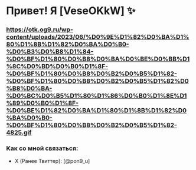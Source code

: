 # Привет! Я [VeseOKkW] ✨   
### https://otk.og9.ru/wp-content/uploads/2023/06/%D0%9E%D1%82%D0%BA%D1%80%D1%8B%D1%82%D0%BA%D0%B0-%D0%B3%D0%B8%D1%84-%D0%BF%D1%80%D0%B8%D0%BA%D0%BE%D0%BB%D1%8C%D0%BD%D0%B0%D1%8F-%D0%BF%D1%80%D0%B8%D0%B2%D0%B5%D1%82-%D0%BF%D1%80%D0%B8%D0%B2%D0%B5%D1%82%D0%B8%D0%BA-%D0%BC%D0%B5%D1%80%D1%86%D0%B0%D1%8E%D1%89%D0%B0%D1%8F-%D0%BE%D1%82%D0%BA%D1%80%D1%8B%D1%82%D0%BA%D0%B0-%D0%BF%D1%80%D0%B8%D0%B2%D0%B5%D1%82-4825.gif
### Как со мной связаться:
- X (Ранее Твиттер): [@pon9_u]  
